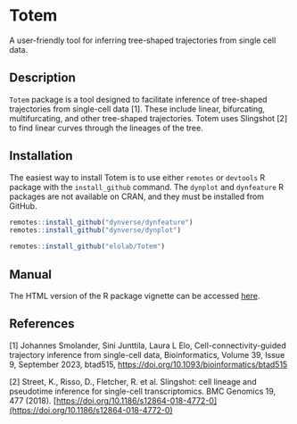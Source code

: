 # Totem

A user-friendly tool for inferring tree-shaped trajectories from single cell data. 

## Description

`Totem` package is a tool designed to facilitate inference of tree-shaped trajectories from single-cell
data [1]. These include linear, bifurcating, multifurcating, and other tree-shaped trajectories. Totem uses Slingshot [2] to find linear curves through the lineages of the tree. 


## Installation

The easiest way to install Totem is to use either `remotes` or `devtools` R package with the `install_github` command. The `dynplot` and  `dynfeature` R packages are not available on CRAN, and they must be installed from GitHub.

```R
remotes::install_github("dynverse/dynfeature")
remotes::install_github("dynverse/dynplot")

remotes::install_github("elolab/Totem")
```

## Manual

The HTML version of the R package vignette can be accessed   [here](https://htmlpreview.github.io/?https://github.com/elolab/Totem-benchmarking/blob/main/Totem.html).


## References

[1] Johannes Smolander, Sini Junttila, Laura L Elo, Cell-connectivity-guided trajectory inference from single-cell data, Bioinformatics, Volume 39, Issue 9, September 2023, btad515, https://doi.org/10.1093/bioinformatics/btad515 

[2] Street, K., Risso, D., Fletcher, R. et al. Slingshot: cell lineage and pseudotime inference for single-cell transcriptomics. BMC Genomics 19, 477 (2018). [https://doi.org/10.1186/s12864-018-4772-0](https://doi.org/10.1186/s12864-018-4772-0)


